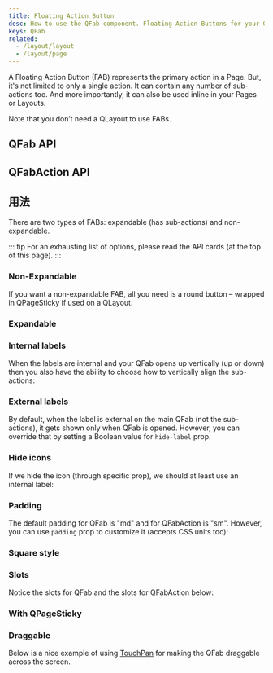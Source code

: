 ```yaml
---
title: Floating Action Button
desc: How to use the QFab component. Floating Action Buttons for your Quasar app.
keys: QFab
related:
  - /layout/layout
  - /layout/page
---
```


A Floating Action Button (FAB) represents the primary action in a Page. But, it's not limited to only a single action. It can contain any number of sub-actions too. And more importantly, it can also be used inline in your Pages or Layouts.

Note that you don’t need a QLayout to use FABs.

## QFab API

<doc-api file="QFab" />

## QFabAction API

<doc-api file="QFabAction" />

## 用法
There are two types of FABs: expandable (has sub-actions) and non-expandable.

::: tip
For an exhausting list of options, please read the API cards (at the top of this page).
:::

### Non-Expandable
If you want a non-expandable FAB, all you need is a round button – wrapped in QPageSticky if used on a QLayout.

<doc-example title="Non expandable" file="QFab/NonExpandable" />

### Expandable

<doc-example title="Expandable" file="QFab/Expandable" />

### Internal labels

<doc-example title="Internal label" file="QFab/InternalLabel" />

<doc-example title="Toggling internal label" file="QFab/InternalLabelToggling" />

When the labels are internal and your QFab opens up vertically (up or down) then you also have the ability to choose how to vertically align the sub-actions:

<doc-example title="Vertical actions alignment" file="QFab/VerticalActionsAlignment" />

### External labels

By default, when the label is external on the main QFab (not the sub-actions), it gets shown only when QFab is opened. However, you can override that by setting a Boolean value for `hide-label` prop.

<doc-example title="External label" file="QFab/ExternalLabel" />

<doc-example title="Custom styled external label" file="QFab/ExternalLabelStyled" />

<doc-example title="Toggling external label" file="QFab/ExternalLabelToggling" />

### Hide icons

If we hide the icon (through specific prop), we should at least use an internal label:

<doc-example title="Hide icon" file="QFab/HideIcon" />

### Padding

The default padding for QFab is "md" and for QFabAction is "sm". However, you can use `padding` prop to customize it (accepts CSS units too):

<doc-example title="Playing with padding" file="QFab/Padding" />

### Square style

<doc-example title="Square style" file="QFab/SquareStyle" />

### Slots <q-badge align="top" color="brand-primary" label="v2.4+" />

Notice the slots for QFab and the slots for QFabAction below:

<doc-example title="Slots: icon, active-icon and label" file="QFab/FabSlots" />

### With QPageSticky

<doc-example title="With QPageSticky" file="QFab/PageSticky" />

### Draggable

Below is a nice example of using [TouchPan](/vue-directives/touch-pan) for making the QFab draggable across the screen.

<doc-example title="Draggable" file="QFab/Draggable" />
